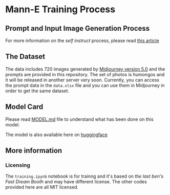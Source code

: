 # Mann-E Training Process

## Prompt and Input Image Generation Process 

For more information on the _self instruct_ process, please read [this article](https://haghiri75.com/en/re-creating-midjourney-with-only-10-technical-report-for-mann-e-5-development/)

## The Dataset

The data includes 720 images generated by [Midjourney version 5.0](https://midjourney.com) and the prompts are provided in this repository. The set of photos is humongos and it will be released in another server very soon. Currently, you can access the prompt data in the `data.xlsx` file and you can use them in Midjourney in order to get the same dataset.

## Model Card

Please read [MODEL.md](MODEL.md) file to understand what has been done on this model. 

The model is also available here on [huggingface](https://huggingface.co/mann-e/mann-e_4-2-merged)

## More information

### Licensing

The `training.ipynb` notebook is for trainng and it's based on _the last ben_'s _Fast Dream Booth_ and may have different license. The other codes provided here are all MIT licensed.